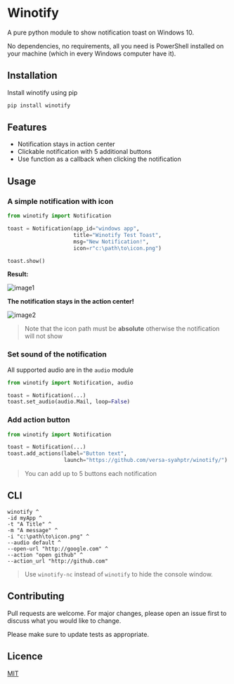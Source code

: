 # Winotify
A pure python module to show notification toast on Windows 10.

No dependencies, no requirements, all you need is PowerShell installed on your machine 
(which in every Windows computer have it).

## Installation
Install winotify using pip

```sh
pip install winotify
```

## Features

* Notification stays in action center
* Clickable notification with 5 additional buttons
* Use function as a callback when clicking the notification

## Usage

### A simple notification with icon
```python
from winotify import Notification

toast = Notification(app_id="windows app",
                     title="Winotify Test Toast",
                     msg="New Notification!",
                     icon=r"c:\path\to\icon.png")

toast.show()
```

**Result:**

![image1](https://github.com/versa-syahptr/winotify/blob/master/image/winotify%20ss1.png?raw=true)

**The notification stays in the action center!**

![image2](https://github.com/versa-syahptr/winotify/blob/master/image/winotify%20ss2.png?raw=true)

> Note that the icon path must be **absolute** otherwise 
the notification will not show

### Set sound of the notification

All supported audio are in the ```audio``` module

```python
from winotify import Notification, audio

toast = Notification(...)
toast.set_audio(audio.Mail, loop=False)
```

### Add action button

```python
from winotify import Notification

toast = Notification(...)
toast.add_actions(label="Button text", 
                  launch="https://github.com/versa-syahptr/winotify/")
```
> You can add up to 5 buttons each notification


## CLI
```batch
winotify ^
-id myApp ^
-t "A Title" ^
-m "A message" ^
-i "c:\path\to\icon.png" ^
--audio default ^
--open-url "http://google.com" ^
--action "open github" ^
--action_url "http://github.com"         
```

> Use `winotify-nc` instead of `winotify` to hide the console window.

## Contributing
Pull requests are welcome. For major changes, please open an issue first to discuss what you would like to change.

Please make sure to update tests as appropriate.

## Licence
[MIT](https://github.com/versa-syahptr/winotify/blob/master/LICENSE)